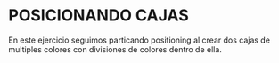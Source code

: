 # POSICIONANDO CAJAS

En este ejercicio seguimos particando positioning al crear dos cajas de multiples colores con divisiones de colores dentro de ella.